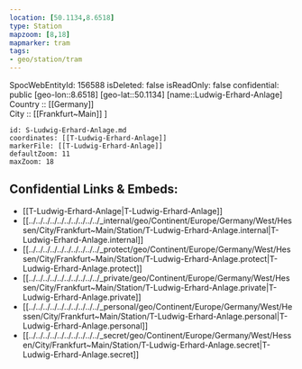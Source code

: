 ```yaml
---
location: [50.1134,8.6518] 
type: Station 
mapzoom: [8,18] 
mapmarker: tram 
tags:
- geo/station/tram
---
```

SpocWebEntityId: 156588
isDeleted: false
isReadOnly: false
confidential: public
[geo-lon::8.6518] 
[geo-lat::50.1134] 
[name::Ludwig-Erhard-Anlage] 
Country :: [[Germany]]  
City :: [[Frankfurt~Main]] ] 


```leaflet
id: S-Ludwig-Erhard-Anlage.md
coordinates: [[T-Ludwig-Erhard-Anlage]] 
markerFile: [[T-Ludwig-Erhard-Anlage]] 
defaultZoom: 11 
maxZoom: 18
```


## Confidential Links & Embeds: 
- [[T-Ludwig-Erhard-Anlage|T-Ludwig-Erhard-Anlage]] 
- [[../../../../../../../../../../_internal/geo/Continent/Europe/Germany/West/Hessen/City/Frankfurt~Main/Station/T-Ludwig-Erhard-Anlage.internal|T-Ludwig-Erhard-Anlage.internal]] 
- [[../../../../../../../../../../_protect/geo/Continent/Europe/Germany/West/Hessen/City/Frankfurt~Main/Station/T-Ludwig-Erhard-Anlage.protect|T-Ludwig-Erhard-Anlage.protect]] 
- [[../../../../../../../../../../_private/geo/Continent/Europe/Germany/West/Hessen/City/Frankfurt~Main/Station/T-Ludwig-Erhard-Anlage.private|T-Ludwig-Erhard-Anlage.private]] 
- [[../../../../../../../../../../_personal/geo/Continent/Europe/Germany/West/Hessen/City/Frankfurt~Main/Station/T-Ludwig-Erhard-Anlage.personal|T-Ludwig-Erhard-Anlage.personal]] 
- [[../../../../../../../../../../_secret/geo/Continent/Europe/Germany/West/Hessen/City/Frankfurt~Main/Station/T-Ludwig-Erhard-Anlage.secret|T-Ludwig-Erhard-Anlage.secret]] 
